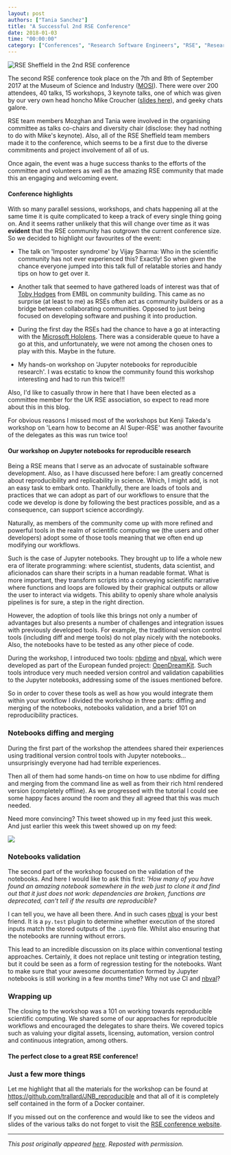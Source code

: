 ```yaml
---
layout: post
authors: ["Tania Sanchez"]
title: "A Successful 2nd RSE Conference"
date: 2018-01-03
time: "00:00:00"
category: ["Conferences", "Research Software Engineers", "RSE", "Research Software"]
---
```


![RSE Sheffield in the 2nd RSE conference](http://rse.shef.ac.uk/images/RSE17.jpg)

The second RSE conference took place on the 7th and 8th of September 2017 at the Museum of Science and Industry ([MOSI](https://www.msimanchester.org.uk/)). There were over 200 attendees, 40 talks, 15 workshops, 3 keynote talks, one of which was given by our very own head honcho Mike Croucher ([slides here](https://mikecroucher.github.io/RSE_2017_keynote_presentation/)), and geeky chats galore.

RSE team members Mozghan and Tania were involved in the organising committee as talks co-chairs and diversity chair (disclose: they had nothing to do with Mike's keynote). Also, all of the RSE Sheffield team members made it to the conference, which seems to be a first due to the diverse commitments and project involvement of all of us.

Once again, the event was a huge success thanks to the efforts of the committee and volunteers as well as the amazing RSE community that made this an engaging and welcoming event.

#### Conference highlights

With so many parallel sessions, workshops, and chats happening all at the same time it is quite complicated to keep a track of every single thing going on. And it seems rather unlikely that this will change over time as it was **evident** that the RSE community has outgrown the current conference size. So we decided to highlight our favourites of the event:

- The talk on 'Imposter syndrome' by Vijay Sharma: Who in the scientific community has not ever experienced this? Exactly! So when given the chance everyone jumped into this talk full of relatable stories and handy tips on how to get over it.

- Another talk that seemed to have gathered loads of interest was that of [Toby Hodges](https://twitter.com/tbyhdgs) from EMBL on community building. This came as no surprise (at least to me) as RSEs often act as community builders or as a bridge between collaborating communities. Opposed to just being focused on developing software and pushing it into production.

- During the first day the RSEs had the chance to have a go at interacting with the [Microsoft Hololens](https://www.microsoft.com/en-gb/hololens). There was a considerable queue to have a go at this, and unfortunately, we were not among the chosen ones to play with this. Maybe in the future.

- My hands-on workshop on 'Jupyter notebooks for reproducible research'. I was ecstatic to know the community found this workshop interesting and had to run this twice!!!

Also, I'd like to casually throw in here that I have been elected as a committee member for the UK RSE association, so expect to read more about this in this blog.

For obvious reasons I missed most of the workshops but Kenji Takeda's workshop on 'Learn how to become an AI Super-RSE' was another favourite of the delegates as this was run twice too!

#### Our workshop on Jupyter notebooks for reproducible research

Being a RSE means that I serve as an advocate of sustainable software development. Also, as I have discussed here before: I am greatly concerned about reproducibility and replicability in science. Which, I might add, is not an easy task to embark onto. Thankfully, there are loads of tools and practices that we can adopt as part of our workflows to ensure that the code we develop is done by following the best practices possible, and as a consequence, can support science accordingly.

Naturally, as members of the community come up with more refined and powerful tools in the realm of scientific computing we (the users and other developers) adopt some of those tools meaning that we often end up modifying our workflows.

Such is the case of Jupyter notebooks. They brought up to life a whole new era of literate programming: where scientist, students, data scientist, and aficionados can share their scripts in a human readable format. What is more important, they transform scripts into a conveying scientific narrative where functions and loops are followed by their graphical outputs or allow the user to interact via widgets. This ability to openly share whole analysis pipelines is for sure, a step in the right direction.

However, the adoption of tools like this brings not only a number of advantages but also presents a number of challenges and integration issues with previously developed tools. For example, the traditional version control tools (including diff and merge tools) do not play nicely with the notebooks. Also, the notebooks have to be tested as any other piece of code.

During the workshop, I introduced two tools: [nbdime](https://github.com/jupyter/nbdime) and [nbval](https://github.com/computationalmodelling/nbval), which were developed as part of the European funded project: [OpenDreamKit](http://rse.shef.ac.uk/blog/a-successful-2nd-rse-conference/www.opendreamkit.org). Such tools introduce very much needed version control and validation capabilities to the Jupyter notebooks, addressing some of the issues mentioned before.

So in order to cover these tools as well as how you would integrate them within your workflow I divided the workshop in three parts: diffing and merging of the notebooks, notebooks validation, and a brief 101 on reproducibility practices.

### Notebooks diffing and merging
During the first part of the workshop the attendees shared their experiences using traditional version control tools with Jupyter notebooks... unsurprisingly everyone had had terrible experiences.

Then all of them had some hands-on time on how to use nbdime for diffing and merging from the command line as well as from their rich html rendered version (completely offline). As we progressed with the tutorial I could see some happy faces around the room and they all agreed that this was much needed.

Need more convincing? This tweet showed up in my feed just this week. And just earlier this week this tweet showed up on my feed: 

![](http://rse.shef.ac.uk/images/tweet-nbdime.PNG)

### Notebooks validation

The second part of the workshop focused on the validation of the notebooks. And here I would like to ask this first: *'How many of you have found an amazing notebook somewhere in the web just to clone it and find out that it just does not work: dependencies are broken, functions are deprecated, can't tell if the results are reproducible?*

I can tell you, we have all been there. And in such cases [nbval](https://github.com/computationalmodelling/nbval) is your best friend. It is a `py.test` plugin to determine whether execution of the stored inputs match the stored outputs of the `.ipynb` file. Whilst also ensuring that the notebooks are running without errors.

This lead to an incredible discussion on its place within conventional testing approaches. Certainly, it does not replace unit testing or integration testing, but it could be seen as a form of regression testing for the notebooks. Want to make sure that your awesome documentation formed by Jupyter notebooks is still working in a few months time? Why not use CI and [nbval](https://github.com/computationalmodelling/nbval)?

### Wrapping up

The closing to the workshop was a 101 on working towards reproducible scientific computing. We shared some of our approaches for reproducible workflows and encouraged the delegates to share theirs. We covered topics such as valuing your digital assets, licensing, automation, version control and continuous integration, among others.

#### The perfect close to a great RSE conference!

### Just a few more things
Let me highlight that all the materials for the workshop can be found at https://github.com/trallard/JNB_reproducible and that all of it is completely self contained in the form of a Docker container.

If you missed out on the conference and would like to see the videos and slides of the various talks do not forget to visit the [RSE conference website](http://rse.ac.uk/conf2017/talk-slides-downloads/).

---

*This post originally appeared [here](http://rse.shef.ac.uk/blog/a-successful-2nd-rse-conference/). Reposted with permission.*
